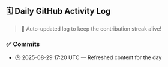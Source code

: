 ## 🗓️ Daily GitHub Activity Log

> 🤖 Auto-updated log to keep the contribution streak alive!

### ✅ Commits

- 🕒 2025-08-29 17:20 UTC — Refreshed content for the day

